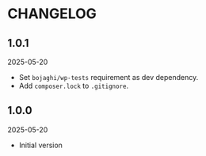 # CHANGELOG

## 1.0.1

2025-05-20

- Set `bojaghi/wp-tests` requirement as dev dependency.
- Add `composer.lock` to `.gitignore`.

## 1.0.0

2025-05-20

- Initial version

